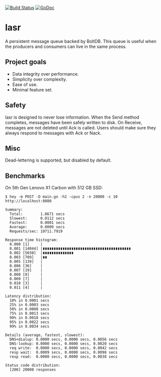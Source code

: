 [![Build Status](https://api.travis-ci.org/sensu/lasr.svg)](https://api.travis-ci.org/sensu/lasr)
[![GoDoc](https://img.shields.io/badge/godoc-reference-blue.svg?style=flat-square)](https://godoc.org/github.com/sensu/lasr)

# lasr
A persistent message queue backed by BoltDB. This queue is useful when the producers and consumers can live in the same process.

Project goals
-------------
  * Data integrity over performance.
  * Simplicity over complexity.
  * Ease of use.
  * Minimal feature set.

Safety
------
lasr is designed to never lose information. When the Send method completes, messages have been safely written to disk. On Receive, messages are not deleted until Ack is called. Users should make sure they always respond to messages with Ack or Nack.

Misc
----
Dead-lettering is supported, but disabled by default.

Benchmarks
----------

On 5th Gen Lenovo X1 Carbon with 512 GB SSD:

`$ hey -m POST -D main.go -h2 -cpus 2 -n 20000 -c 10 http://localhost:8080`

```
Summary:
  Total:        1.8671 secs
  Slowest:      0.0112 secs
  Fastest:      0.0001 secs
  Average:      0.0009 secs
  Requests/sec: 10711.7919

Response time histogram:
  0.000 [1]     |
  0.001 [14044] |∎∎∎∎∎∎∎∎∎∎∎∎∎∎∎∎∎∎∎∎∎∎∎∎∎∎∎∎∎∎∎∎∎∎∎∎∎∎∎∎
  0.002 [5030]  |∎∎∎∎∎∎∎∎∎∎∎∎∎∎
  0.003 [709]   |∎∎
  0.005 [139]   |
  0.006 [36]    |
  0.007 [19]    |
  0.008 [8]     |
  0.009 [7]     |
  0.010 [3]     |
  0.011 [4]     |

Latency distribution:
  10% in 0.0001 secs
  25% in 0.0003 secs
  50% in 0.0008 secs
  75% in 0.0013 secs
  90% in 0.0018 secs
  95% in 0.0022 secs
  99% in 0.0034 secs

Details (average, fastest, slowest):
  DNS+dialup: 0.0000 secs, 0.0000 secs, 0.0056 secs
  DNS-lookup: 0.0000 secs, 0.0000 secs, 0.0020 secs
  req write:  0.0000 secs, 0.0000 secs, 0.0042 secs
  resp wait:  0.0009 secs, 0.0000 secs, 0.0098 secs
  resp read:  0.0000 secs, 0.0000 secs, 0.0038 secs

Status code distribution:
  [200]	20000 responses
```
